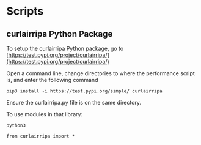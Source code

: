 # Scripts

## 

## curlairripa Python Package 

To setup the curlairripa Python package, go to [https://test.pypi.org/project/curlairripa/](https://test.pypi.org/project/curlairripa/)

Open a command line, change directories to where the performance script is, and enter the following command

`pip3 install -i https://test.pypi.org/simple/ curlairripa`

Ensure the curlairripa.py file is on the same directory. 

To use modules in that library:

`python3`

`from curlairripa import *`
